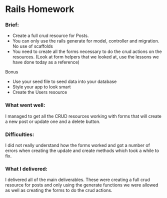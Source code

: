 # Rails Homework

### Brief:

* Create a full crud resource for Posts.
* You  can only use the rails generate for model, controller and migration. No use of scaffolds
* You need to create all the forms necessary to do the crud actions on the resources. (Look at form helpers that we looked at, use the lessons we have done today as a reference)

Bonus

* Use your seed file to seed data into your database
* Style your app to look smart
* Create the Users resource

### What went well:

I managed to get all the CRUD resources working with forms that will create a new post or update one and a delete button.

### Difficulties:

I did not really understand how the forms worked and got a number of errors when creating the update and create methods which took a while to fix.

### What I delivered:

I delivered all of the main deliverables. These were creating a full crud resource for posts and only using the generate functions we were allowed as well as creating the forms to do the crud actions.
